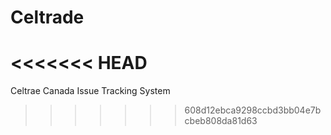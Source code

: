 Celtrade
========
<<<<<<< HEAD
=======

Celtrae Canada Issue Tracking System
>>>>>>> 608d12ebca9298ccbd3bb04e7bcbeb808da81d63
